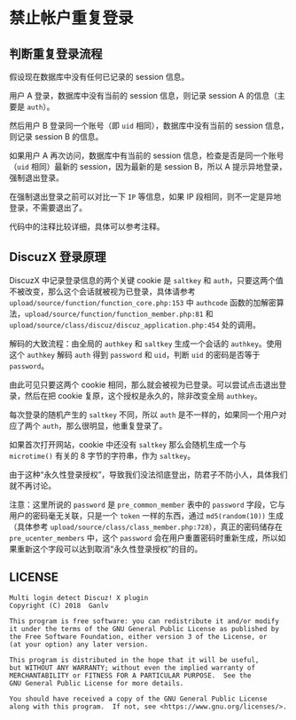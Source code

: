 # 禁止帐户重复登录

## 判断重复登录流程

假设现在数据库中没有任何已记录的 session 信息。

用户 A 登录，数据库中没有当前的 session 信息，则记录 session A 的信息（主要是 `auth`）。

然后用户 B 登录同一个账号（即 `uid` 相同），数据库中没有当前的 session 信息，则记录 session B 的信息。

如果用户 A 再次访问，数据库中有当前的 session 信息，检查是否是同一个账号（`uid` 相同）最新的 session，因为最新的是 session B，所以 A 提示异地登录，强制退出登录。

在强制退出登录之前可以对比一下 `IP` 等信息，如果 IP 段相同，则不一定是异地登录，不需要退出了。

代码中的注释比较详细，具体可以参考注释。

## DiscuzX 登录原理

DiscuzX 中记录登录信息的两个关键 cookie 是 `saltkey` 和 `auth`，只要这两个值不被改变，那么这个会话就被视为已登录，具体请参考 `upload/source/function/function_core.php:153` 中 `authcode` 函数的加解密算法，`upload/source/function/function_member.php:81` 和 `upload/source/class/discuz/discuz_application.php:454` 处的调用。

解码的大致流程：由全局的 `authkey` 和 `saltkey` 生成一个会话的 `authkey`。使用这个 `authkey` 解码 `auth` 得到 `password` 和 `uid`，判断 `uid` 的密码是否等于 `password`。

由此可见只要这两个 cookie 相同，那么就会被视为已登录。可以尝试点击退出登录，然后在把 cookie 复原，这个授权是永久的，除非改变全局 `authkey`。

每次登录的随机产生的 `saltkey` 不同，所以 `auth` 是不一样的，如果同一个用户对应了两个 `auth`，那么很明显，他重复登录了。

如果首次打开网站，cookie 中还没有 `saltkey` 那么会随机生成一个与 `microtime()` 有关的 8 字节的字符串，作为 `saltkey`。

由于这种“永久性登录授权”，导致我们没法彻底登出，防君子不防小人，具体我们就不再讨论。

注意：这里所说的 `password` 是 `pre_common_member` 表中的 `password` 字段，它与用户的密码毫无关联，只是一个 `token` 一样的东西，通过 `md5(random(10))` 生成（具体参考 `upload/source/class/class_member.php:728`），真正的密码储存在 `pre_ucenter_members` 中，这个 `password` 会在用户重置密码时重新生成，所以如果重新这个字段可以达到取消“永久性登录授权”的目的。

## LICENSE

    Multi login detect Discuz! X plugin
    Copyright (C) 2018  Ganlv

    This program is free software: you can redistribute it and/or modify
    it under the terms of the GNU General Public License as published by
    the Free Software Foundation, either version 3 of the License, or
    (at your option) any later version.

    This program is distributed in the hope that it will be useful,
    but WITHOUT ANY WARRANTY; without even the implied warranty of
    MERCHANTABILITY or FITNESS FOR A PARTICULAR PURPOSE.  See the
    GNU General Public License for more details.

    You should have received a copy of the GNU General Public License
    along with this program.  If not, see <https://www.gnu.org/licenses/>.
